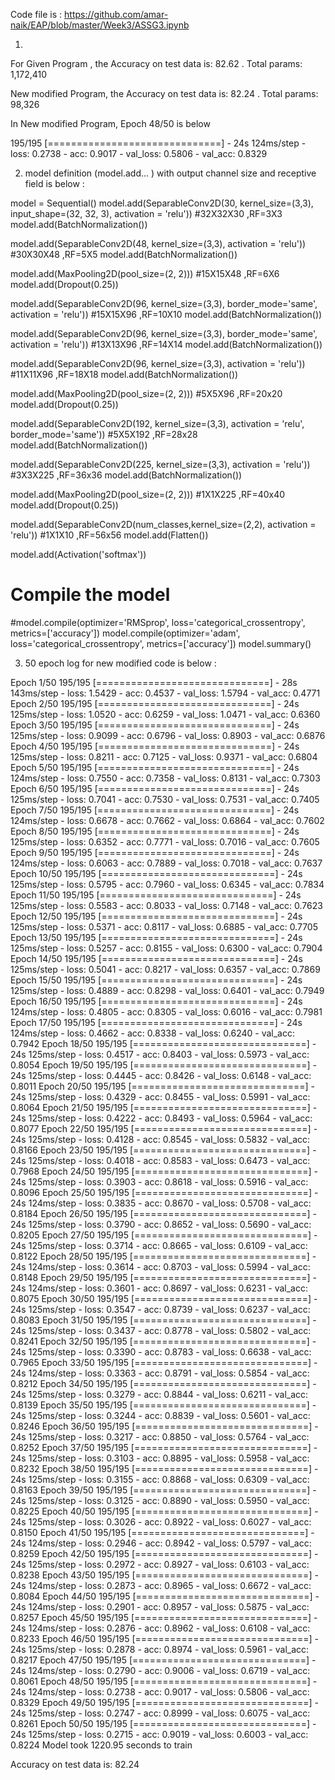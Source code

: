 Code file is : https://github.com/amar-naik/EAP/blob/master/Week3/ASSG3.ipynb


1.

For Given Program , the Accuracy on test data is: 82.62 . Total params: 1,172,410


New modified Program, the Accuracy on test data is: 82.24 . Total params: 98,326

In New modified Program, Epoch 48/50 is below

195/195 [==============================] - 24s 124ms/step - loss: 0.2738 - acc: 0.9017 - val_loss: 0.5806 - val_acc: 0.8329



2.  model definition (model.add... ) with output channel size and receptive field is below :


model = Sequential()
model.add(SeparableConv2D(30, kernel_size=(3,3), input_shape=(32, 32, 3), activation = 'relu')) #32X32X30 ,RF=3X3
model.add(BatchNormalization())

model.add(SeparableConv2D(48, kernel_size=(3,3), activation = 'relu')) #30X30X48 ,RF=5X5
model.add(BatchNormalization())

model.add(MaxPooling2D(pool_size=(2, 2))) #15X15X48 ,RF=6X6
model.add(Dropout(0.25))

model.add(SeparableConv2D(96, kernel_size=(3,3), border_mode='same', activation = 'relu')) #15X15X96 ,RF=10X10
model.add(BatchNormalization())


model.add(SeparableConv2D(96, kernel_size=(3,3), border_mode='same', activation = 'relu')) #13X13X96 ,RF=14X14
model.add(BatchNormalization())

model.add(SeparableConv2D(96, kernel_size=(3,3), activation = 'relu')) #11X11X96 ,RF=18X18
model.add(BatchNormalization())


model.add(MaxPooling2D(pool_size=(2, 2))) #5X5X96 ,RF=20x20
model.add(Dropout(0.25))

model.add(SeparableConv2D(192, kernel_size=(3,3), activation = 'relu', border_mode='same')) #5X5X192 ,RF=28x28
model.add(BatchNormalization())

model.add(SeparableConv2D(225, kernel_size=(3,3), activation = 'relu')) #3X3X225 ,RF=36x36
model.add(BatchNormalization())

model.add(MaxPooling2D(pool_size=(2, 2))) #1X1X225 ,RF=40x40
model.add(Dropout(0.25))

model.add(SeparableConv2D(num_classes,kernel_size=(2,2), activation = 'relu')) #1X1X10 ,RF=56x56
model.add(Flatten())

model.add(Activation('softmax'))

# Compile the model
#model.compile(optimizer='RMSprop', loss='categorical_crossentropy', metrics=['accuracy'])
model.compile(optimizer='adam', loss='categorical_crossentropy', metrics=['accuracy'])
model.summary()



3.  50 epoch log for new modified code is below : 


Epoch 1/50
195/195 [==============================] - 28s 143ms/step - loss: 1.5429 - acc: 0.4537 - val_loss: 1.5794 - val_acc: 0.4771
Epoch 2/50
195/195 [==============================] - 24s 125ms/step - loss: 1.0520 - acc: 0.6259 - val_loss: 1.0471 - val_acc: 0.6360
Epoch 3/50
195/195 [==============================] - 24s 125ms/step - loss: 0.9099 - acc: 0.6796 - val_loss: 0.8903 - val_acc: 0.6876
Epoch 4/50
195/195 [==============================] - 24s 125ms/step - loss: 0.8211 - acc: 0.7125 - val_loss: 0.9371 - val_acc: 0.6804
Epoch 5/50
195/195 [==============================] - 24s 124ms/step - loss: 0.7550 - acc: 0.7358 - val_loss: 0.8131 - val_acc: 0.7303
Epoch 6/50
195/195 [==============================] - 24s 125ms/step - loss: 0.7041 - acc: 0.7530 - val_loss: 0.7531 - val_acc: 0.7405
Epoch 7/50
195/195 [==============================] - 24s 124ms/step - loss: 0.6678 - acc: 0.7662 - val_loss: 0.6864 - val_acc: 0.7602
Epoch 8/50
195/195 [==============================] - 24s 125ms/step - loss: 0.6352 - acc: 0.7771 - val_loss: 0.7016 - val_acc: 0.7605
Epoch 9/50
195/195 [==============================] - 24s 124ms/step - loss: 0.6063 - acc: 0.7889 - val_loss: 0.7018 - val_acc: 0.7637
Epoch 10/50
195/195 [==============================] - 24s 125ms/step - loss: 0.5795 - acc: 0.7960 - val_loss: 0.6345 - val_acc: 0.7834
Epoch 11/50
195/195 [==============================] - 24s 125ms/step - loss: 0.5583 - acc: 0.8033 - val_loss: 0.7148 - val_acc: 0.7623
Epoch 12/50
195/195 [==============================] - 24s 125ms/step - loss: 0.5371 - acc: 0.8117 - val_loss: 0.6885 - val_acc: 0.7705
Epoch 13/50
195/195 [==============================] - 24s 125ms/step - loss: 0.5257 - acc: 0.8155 - val_loss: 0.6300 - val_acc: 0.7904
Epoch 14/50
195/195 [==============================] - 24s 125ms/step - loss: 0.5041 - acc: 0.8217 - val_loss: 0.6357 - val_acc: 0.7869
Epoch 15/50
195/195 [==============================] - 24s 125ms/step - loss: 0.4889 - acc: 0.8298 - val_loss: 0.6401 - val_acc: 0.7949
Epoch 16/50
195/195 [==============================] - 24s 124ms/step - loss: 0.4805 - acc: 0.8305 - val_loss: 0.6016 - val_acc: 0.7981
Epoch 17/50
195/195 [==============================] - 24s 124ms/step - loss: 0.4662 - acc: 0.8338 - val_loss: 0.6240 - val_acc: 0.7942
Epoch 18/50
195/195 [==============================] - 24s 125ms/step - loss: 0.4517 - acc: 0.8403 - val_loss: 0.5973 - val_acc: 0.8054
Epoch 19/50
195/195 [==============================] - 24s 125ms/step - loss: 0.4445 - acc: 0.8426 - val_loss: 0.6148 - val_acc: 0.8011
Epoch 20/50
195/195 [==============================] - 24s 125ms/step - loss: 0.4329 - acc: 0.8455 - val_loss: 0.5991 - val_acc: 0.8064
Epoch 21/50
195/195 [==============================] - 24s 125ms/step - loss: 0.4222 - acc: 0.8493 - val_loss: 0.5964 - val_acc: 0.8077
Epoch 22/50
195/195 [==============================] - 24s 125ms/step - loss: 0.4128 - acc: 0.8545 - val_loss: 0.5832 - val_acc: 0.8166
Epoch 23/50
195/195 [==============================] - 24s 125ms/step - loss: 0.4018 - acc: 0.8583 - val_loss: 0.6473 - val_acc: 0.7968
Epoch 24/50
195/195 [==============================] - 24s 125ms/step - loss: 0.3903 - acc: 0.8618 - val_loss: 0.5916 - val_acc: 0.8096
Epoch 25/50
195/195 [==============================] - 24s 124ms/step - loss: 0.3835 - acc: 0.8670 - val_loss: 0.5708 - val_acc: 0.8184
Epoch 26/50
195/195 [==============================] - 24s 125ms/step - loss: 0.3790 - acc: 0.8652 - val_loss: 0.5690 - val_acc: 0.8205
Epoch 27/50
195/195 [==============================] - 24s 125ms/step - loss: 0.3714 - acc: 0.8665 - val_loss: 0.6109 - val_acc: 0.8122
Epoch 28/50
195/195 [==============================] - 24s 124ms/step - loss: 0.3614 - acc: 0.8703 - val_loss: 0.5994 - val_acc: 0.8148
Epoch 29/50
195/195 [==============================] - 24s 124ms/step - loss: 0.3601 - acc: 0.8697 - val_loss: 0.6231 - val_acc: 0.8075
Epoch 30/50
195/195 [==============================] - 24s 125ms/step - loss: 0.3547 - acc: 0.8739 - val_loss: 0.6237 - val_acc: 0.8083
Epoch 31/50
195/195 [==============================] - 24s 125ms/step - loss: 0.3437 - acc: 0.8778 - val_loss: 0.5802 - val_acc: 0.8241
Epoch 32/50
195/195 [==============================] - 24s 125ms/step - loss: 0.3390 - acc: 0.8783 - val_loss: 0.6638 - val_acc: 0.7965
Epoch 33/50
195/195 [==============================] - 24s 124ms/step - loss: 0.3363 - acc: 0.8791 - val_loss: 0.5854 - val_acc: 0.8212
Epoch 34/50
195/195 [==============================] - 24s 125ms/step - loss: 0.3279 - acc: 0.8844 - val_loss: 0.6211 - val_acc: 0.8139
Epoch 35/50
195/195 [==============================] - 24s 125ms/step - loss: 0.3244 - acc: 0.8839 - val_loss: 0.5601 - val_acc: 0.8246
Epoch 36/50
195/195 [==============================] - 24s 125ms/step - loss: 0.3217 - acc: 0.8850 - val_loss: 0.5764 - val_acc: 0.8252
Epoch 37/50
195/195 [==============================] - 24s 125ms/step - loss: 0.3103 - acc: 0.8895 - val_loss: 0.5958 - val_acc: 0.8232
Epoch 38/50
195/195 [==============================] - 24s 125ms/step - loss: 0.3155 - acc: 0.8868 - val_loss: 0.6309 - val_acc: 0.8163
Epoch 39/50
195/195 [==============================] - 24s 125ms/step - loss: 0.3125 - acc: 0.8890 - val_loss: 0.5950 - val_acc: 0.8225
Epoch 40/50
195/195 [==============================] - 24s 125ms/step - loss: 0.3026 - acc: 0.8922 - val_loss: 0.6027 - val_acc: 0.8150
Epoch 41/50
195/195 [==============================] - 24s 124ms/step - loss: 0.2946 - acc: 0.8942 - val_loss: 0.5797 - val_acc: 0.8259
Epoch 42/50
195/195 [==============================] - 24s 125ms/step - loss: 0.2972 - acc: 0.8927 - val_loss: 0.6103 - val_acc: 0.8238
Epoch 43/50
195/195 [==============================] - 24s 124ms/step - loss: 0.2873 - acc: 0.8965 - val_loss: 0.6672 - val_acc: 0.8084
Epoch 44/50
195/195 [==============================] - 24s 124ms/step - loss: 0.2901 - acc: 0.8957 - val_loss: 0.5875 - val_acc: 0.8257
Epoch 45/50
195/195 [==============================] - 24s 124ms/step - loss: 0.2876 - acc: 0.8962 - val_loss: 0.6108 - val_acc: 0.8233
Epoch 46/50
195/195 [==============================] - 24s 125ms/step - loss: 0.2878 - acc: 0.8974 - val_loss: 0.5961 - val_acc: 0.8217
Epoch 47/50
195/195 [==============================] - 24s 124ms/step - loss: 0.2790 - acc: 0.9006 - val_loss: 0.6719 - val_acc: 0.8061
Epoch 48/50
195/195 [==============================] - 24s 124ms/step - loss: 0.2738 - acc: 0.9017 - val_loss: 0.5806 - val_acc: 0.8329
Epoch 49/50
195/195 [==============================] - 24s 125ms/step - loss: 0.2747 - acc: 0.8999 - val_loss: 0.6075 - val_acc: 0.8261
Epoch 50/50
195/195 [==============================] - 24s 125ms/step - loss: 0.2715 - acc: 0.9019 - val_loss: 0.6003 - val_acc: 0.8224
Model took 1220.95 seconds to train

Accuracy on test data is: 82.24

